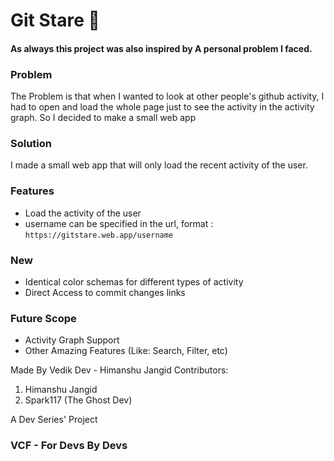 # Git Stare 🥸

#### As always this project was also inspired by A personal problem I faced.

### Problem
The Problem is that when I wanted to look at other people's github activity, I had to open and load the whole page just to see the activity in the activity graph. So I decided to make a small web app 

### Solution
I made a small web app that will only load the recent activity of the user.

### Features
- Load the activity of the user
- username can be specified in the url, format : ``` https://gitstare.web.app/username ```

### New 
- Identical color schemas for different types of activity
- Direct Access to commit changes links

### Future Scope
- Activity Graph Support
- Other Amazing Features (Like: Search, Filter, etc)

Made By Vedik Dev - Himanshu Jangid
Contributors:
1. Himanshu Jangid
2. Spark117 (The Ghost Dev)

A Dev Series' Project

### VCF - For Devs By Devs
